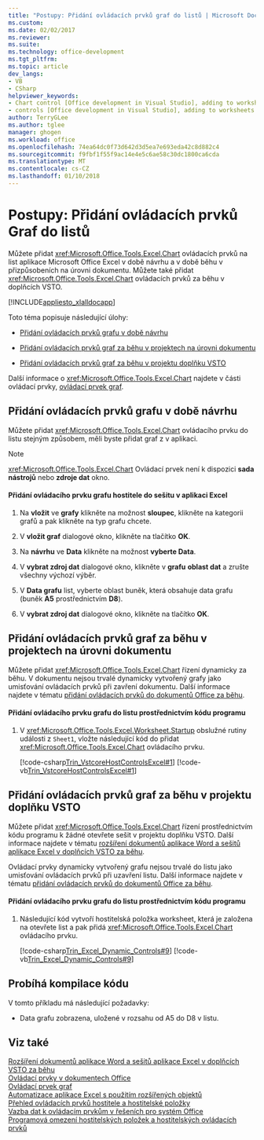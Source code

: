 ```yaml
---
title: "Postupy: Přidání ovládacích prvků graf do listů | Microsoft Docs"
ms.custom: 
ms.date: 02/02/2017
ms.reviewer: 
ms.suite: 
ms.technology: office-development
ms.tgt_pltfrm: 
ms.topic: article
dev_langs:
- VB
- CSharp
helpviewer_keywords:
- Chart control [Office development in Visual Studio], adding to worksheets
- controls [Office development in Visual Studio], adding to worksheets
author: TerryGLee
ms.author: tglee
manager: ghogen
ms.workload: office
ms.openlocfilehash: 74ea64dc0f73d642d3d5ea7e693eda42c8d882c4
ms.sourcegitcommit: f9fbf1f55f9ac14e4e5c6ae58c30dc1800ca6cda
ms.translationtype: MT
ms.contentlocale: cs-CZ
ms.lasthandoff: 01/10/2018
---
```

# <a name="how-to-add-chart-controls-to-worksheets"></a>Postupy: Přidání ovládacích prvků Graf do listů
  Můžete přidat <xref:Microsoft.Office.Tools.Excel.Chart> ovládacích prvků na list aplikace Microsoft Office Excel v době návrhu a v době běhu v přizpůsobeních na úrovni dokumentu. Můžete také přidat <xref:Microsoft.Office.Tools.Excel.Chart> ovládacích prvků za běhu v doplňcích VSTO.  
  
 [!INCLUDE[appliesto_xlalldocapp](../vsto/includes/appliesto-xlalldocapp-md.md)]  
  
 Toto téma popisuje následující úlohy:  
  
-   [Přidání ovládacích prvků grafu v době návrhu](#designtime)  
  
-   [Přidání ovládacích prvků graf za běhu v projektech na úrovni dokumentu](#runtimedoclevel)  
  
-   [Přidání ovládacích prvků graf za běhu v projektu doplňku VSTO](#runtimeaddin)  
  
 Další informace o <xref:Microsoft.Office.Tools.Excel.Chart> najdete v části ovládací prvky, [ovládací prvek graf](../vsto/chart-control.md).  
  
##  <a name="designtime"></a>Přidání ovládacích prvků grafu v době návrhu  
 Můžete přidat <xref:Microsoft.Office.Tools.Excel.Chart> ovládacího prvku do listu stejným způsobem, měli byste přidat graf z v aplikaci.  
  
> [!NOTE]  
>  <xref:Microsoft.Office.Tools.Excel.Chart> Ovládací prvek není k dispozici **sada nástrojů** nebo **zdroje dat** okno.  
  
#### <a name="to-add-a-chart-host-control-to-a-worksheet-in-excel"></a>Přidání ovládacího prvku grafu hostitele do sešitu v aplikaci Excel  
  
1.  Na **vložit** ve **grafy** klikněte na možnost **sloupec**, klikněte na kategorii grafů a pak klikněte na typ grafu chcete.  
  
2.  V **vložit graf** dialogové okno, klikněte na tlačítko **OK**.  
  
3.  Na **návrhu** ve **Data** klikněte na možnost **vyberte Data**.  
  
4.  V **vybrat zdroj dat** dialogové okno, klikněte v **grafu** **oblast dat** a zrušte všechny výchozí výběr.  
  
5.  V **Data grafu** list, vyberte oblast buněk, která obsahuje data grafu (buněk **A5** prostřednictvím **D8**).  
  
6.  V **vybrat zdroj dat** dialogové okno, klikněte na tlačítko **OK**.  
  
##  <a name="runtimedoclevel"></a>Přidání ovládacích prvků graf za běhu v projektech na úrovni dokumentu  
 Můžete přidat <xref:Microsoft.Office.Tools.Excel.Chart> řízení dynamicky za běhu. V dokumentu nejsou trvalé dynamicky vytvořený grafy jako umisťování ovládacích prvků při zavření dokumentu. Další informace najdete v tématu [přidání ovládacích prvků do dokumentů Office za běhu](../vsto/adding-controls-to-office-documents-at-run-time.md).  
  
#### <a name="to-add-a-chart-control-to-a-worksheet-programmatically"></a>Přidání ovládacího prvku grafu do listu prostřednictvím kódu programu  
  
1.  V <xref:Microsoft.Office.Tools.Excel.Worksheet.Startup> obslužné rutiny události z `Sheet1`, vložte následující kód do přidat <xref:Microsoft.Office.Tools.Excel.Chart> ovládacího prvku.  
  
     [!code-csharp[Trin_VstcoreHostControlsExcel#1](../vsto/codesnippet/CSharp/Trin_VstcoreHostControlsExcelCS/Sheet1.cs#1)]
     [!code-vb[Trin_VstcoreHostControlsExcel#1](../vsto/codesnippet/VisualBasic/Trin_VstcoreHostControlsExcelVB/Sheet1.vb#1)]  
  
##  <a name="runtimeaddin"></a>Přidání ovládacích prvků graf za běhu v projektu doplňku VSTO  
 Můžete přidat <xref:Microsoft.Office.Tools.Excel.Chart> řízení prostřednictvím kódu programu k žádné otevřete sešit v projektu doplňku VSTO. Další informace najdete v tématu [rozšíření dokumentů aplikace Word a sešitů aplikace Excel v doplňcích VSTO za běhu](../vsto/extending-word-documents-and-excel-workbooks-in-vsto-add-ins-at-run-time.md).  
  
 Ovládací prvky dynamicky vytvořený grafu nejsou trvalé do listu jako umisťování ovládacích prvků při uzavření listu. Další informace najdete v tématu [přidání ovládacích prvků do dokumentů Office za běhu](../vsto/adding-controls-to-office-documents-at-run-time.md).  
  
#### <a name="to-add-a-chart-control-to-a-worksheet-programmatically"></a>Přidání ovládacího prvku grafu do listu prostřednictvím kódu programu  
  
1.  Následující kód vytvoří hostitelská položka worksheet, která je založena na otevřete list a pak přidá <xref:Microsoft.Office.Tools.Excel.Chart> ovládacího prvku.  
  
     [!code-csharp[Trin_Excel_Dynamic_Controls#9](../vsto/codesnippet/CSharp/Trin_Excel_Dynamic_Controls/ThisAddIn.cs#9)]
     [!code-vb[Trin_Excel_Dynamic_Controls#9](../vsto/codesnippet/VisualBasic/Trin_Excel_Dynamic_Controls/ThisAddIn.vb#9)]  
  
## <a name="compiling-the-code"></a>Probíhá kompilace kódu  
 V tomto příkladu má následující požadavky:  
  
-   Data grafu zobrazena, uložené v rozsahu od A5 do D8 v listu.  
  
## <a name="see-also"></a>Viz také  
 [Rozšíření dokumentů aplikace Word a sešitů aplikace Excel v doplňcích VSTO za běhu](../vsto/extending-word-documents-and-excel-workbooks-in-vsto-add-ins-at-run-time.md)   
 [Ovládací prvky v dokumentech Office](../vsto/controls-on-office-documents.md)   
 [Ovládací prvek graf](../vsto/chart-control.md)   
 [Automatizace aplikace Excel s použitím rozšířených objektů](../vsto/automating-excel-by-using-extended-objects.md)   
 [Přehled ovládacích prvků hostitele a hostitelské položky](../vsto/host-items-and-host-controls-overview.md)   
 [Vazba dat k ovládacím prvkům v řešeních pro systém Office](../vsto/binding-data-to-controls-in-office-solutions.md)   
 [Programová omezení hostitelských položek a hostitelských ovládacích prvků](../vsto/programmatic-limitations-of-host-items-and-host-controls.md)  
  
  